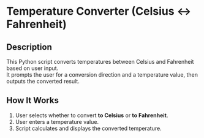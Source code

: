 # Temperature Converter (Celsius ↔ Fahrenheit)

## Description
This Python script converts temperatures between Celsius and Fahrenheit based on user input.  
It prompts the user for a conversion direction and a temperature value, then outputs the converted result.

## How It Works
1. User selects whether to convert **to Celsius** or **to Fahrenheit**.
2. User enters a temperature value.
3. Script calculates and displays the converted temperature.

